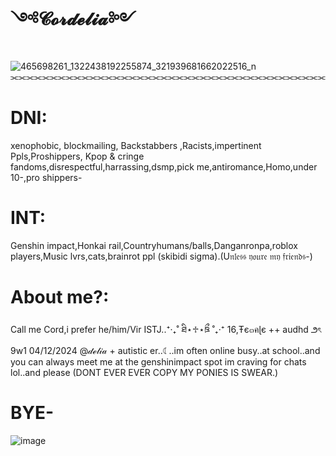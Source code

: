 # ༺𝓒𝓸𝓻𝓭𝓮𝓵𝓲𝓪༻
![465698261_1322438192255874_321939681662022516_n](https://github.com/user-attachments/assets/1e7b1846-486c-4368-bba8-3e739c7f8712)
⫘⫘⫘⫘⫘⫘⫘⫘⫘⫘⫘⫘⫘⫘⫘⫘⫘⫘⫘⫘⫘⫘⫘⫘⫘⫘⫘⫘⫘⫘⫘⫘⫘⫘⫘⫘⫘⫘⫘⫘
# DNI: 
xenophobic, blockmailing, Backstabbers ,Racists,impertinent Ppls,Proshippers, Kpop & cringe fandoms,disrespectful,harrassing,dsmp,pick me,antiromance,Homo,under 10-,pro shippers-
# INT:
Genshin impact,Honkai rail,Countryhumans/balls,Danganronpa,roblox players,Music lvrs,cats,brainrot ppl (skibidi sigma).(U𝔫𝔩𝔢𝔰𝔰 𝔶𝔬𝔲𝔯𝔢 𝔪𝔶 𝔣𝔯𝔦𝔢𝔫𝔡𝔰-)
# About me?: 
Call me Cord,i prefer he/him/Vir ISTJ..⁺‧₊˚ ཐི⋆♱⋆ཋྀ ˚₊‧⁺  16,Ŧє๓คɭє  ++ audhd ౨ৎ 9w1 04/12/2024 @𝒹ℯ𝓁𝒾𝒶 + autistic er..☾..im often online busy..at school..and you can always meet me at the genshinimpact spot
im craving for chats lol..and please (DONT EVER EVER COPY MY PONIES IS SWEAR.)
# BYE-
![image](https://github.com/user-attachments/assets/604d0266-4b45-4af3-9fe1-184a8c095a62)
